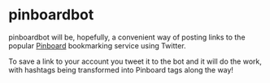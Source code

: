 # pinboardbot

pinboardbot will be, hopefully, a convenient way of posting links to the popular [Pinboard](http://pinboard.in/) bookmarking service using Twitter. 

To save a link to your account you tweet it to the bot and it will do the work, with hashtags being transformed into Pinboard tags along the way!
